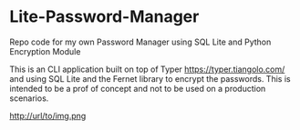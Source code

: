 # Lite-Password-Manager
Repo code for my own Password Manager using SQL Lite and Python Encryption Module

This is an CLI application built on top of Typer https://typer.tiangolo.com/ and using SQL Lite and the Fernet library to encrypt the passwords. This is intended to be a prof of concept and not to be used on a production scenarios.

[http://url/to/img.png](https://github.com/georgedevcode/Lite-Password-Manager/blob/master/img/how-do.JPG)
